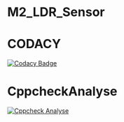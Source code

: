 # M2_LDR_Sensor
# CODACY
[![Codacy Badge](https://app.codacy.com/project/badge/Grade/0f72b7e3745745fd97da6bfe72324793)](https://www.codacy.com/gh/kavyagolagana/M2_LDR_Sensor/dashboard?utm_source=github.com&amp;utm_medium=referral&amp;utm_content=kavyagolagana/M2_LDR_Sensor&amp;utm_campaign=Badge_Grade)
# CppcheckAnalyse
[![Cppcheck Analyse](https://github.com/kavyagolagana/M2_LDR_Sensor/actions/workflows/Cppcheck_Analyse.yml/badge.svg)](https://github.com/kavyagolagana/M2_LDR_Sensor/actions/workflows/Cppcheck_Analyse.yml)

